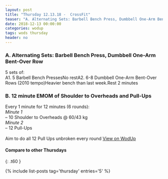 ```yaml
---
layout: post
title: "Thursday 12.13.18 -  CrossFit"
teaser: "A. Alternating Sets: Barbell Bench Press, Dumbbell One-Arm Bent-Over Row<br/> B.  12 minute EMOM of Shoulder to Overheads and Pull-Ups"
date: 2018-12-13 00:00:00
categories: wodup
tags: wods thursday
header: no
---
```



<h3>A. Alternating Sets: Barbell Bench Press, Dumbbell One-Arm Bent-Over Row</h3>
5 sets of:<br/>A1. 5 Barbell Bench PressesNo restA2. 6-8 Dumbbell One-Arm Bent-Over Rows (2010 tempo)Heavier bench than last week.Rest 2 minutes
<h3>B.  12 minute EMOM of Shoulder to Overheads and Pull-Ups</h3>
Every 1 minute for 12 minutes (6 rounds):<br/><em>Minute 1</em><br/>– 10 Shoulder to Overheads @ 60/43 kg<br/><em>Minute 2</em><br/>– 12 Pull-Ups<br/><br/>Aim to do all 12 Pull Ups unbroken every round
<a href="https://www.wodup.com/gyms/asphodel/wods/11455" target="blank">View on WodUp</a>


#### Compare to other Thursdays
{: .t60 }

{% include list-posts tag='thursday' entries='5' %}